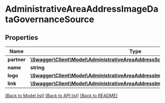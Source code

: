 # AdministrativeAreaAddressImageDataGovernanceSource

## Properties
Name | Type | Description | Notes
------------ | ------------- | ------------- | -------------
**partner** | [**\Swagger\Client\Model\AdministrativeAreaAddressSource**](AdministrativeAreaAddressSource.md) |  | [optional] 
**name** | **string** |  | [optional] 
**logo** | [**\Swagger\Client\Model\AdministrativeAreaAddressImageDataGovernanceSourceLogo**](AdministrativeAreaAddressImageDataGovernanceSourceLogo.md) |  | [optional] 
**link** | [**\Swagger\Client\Model\AdministrativeAreaAddressImageDataGovernanceSourceLink[]**](AdministrativeAreaAddressImageDataGovernanceSourceLink.md) |  | [optional] 

[[Back to Model list]](../../README.md#documentation-for-models) [[Back to API list]](../../README.md#documentation-for-api-endpoints) [[Back to README]](../../README.md)

